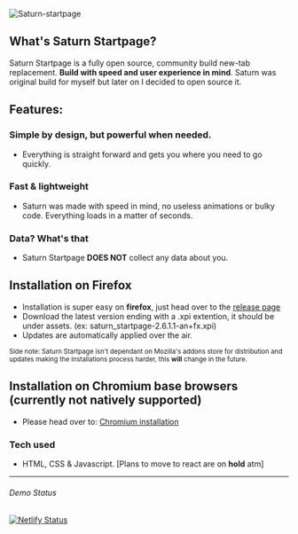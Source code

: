 ![Saturn-startpage](https://i.imgur.com/JkdwZMW.png)

## What's Saturn Startpage?
Saturn Startpage is a fully open source, community build new-tab replacement. **Build with speed and user experience in mind**. Saturn was original build for myself but later on I decided to open source it.

## Features:

### Simple by design, but powerful when needed. 
- Everything is straight forward and gets you where you need to go quickly.

### Fast & lightweight
- Saturn was made with speed in mind, no useless animations or bulky code. Everything loads in a matter of seconds.

### Data? What's that
- Saturn Startpage **DOES NOT** collect any data about you.

## Installation on Firefox
- Installation is super easy on **firefox**, just head over to the [release page](https://github.com/mraif13/Saturn-startpage/releases)
- Download the latest version ending with a .xpi extention, it should be under assets. (ex: saturn_startpage-2.6.1.1-an+fx.xpi)
- Updates are automatically applied over the air. 

<sub>Side note: Saturn Startpage isn't dependant on Mozilla's addons store for distribution and updates making the installations process harder, this **will** change in the future.</sub>

## Installation on Chromium base browsers (currently not natively supported)
- Please head over to: [Chromium installation](https://github.com/mraif13/Saturn-startpage/blob/Chromium/info.md)

### Tech used
- HTML, CSS & Javascript. [Plans to move to react are on **hold** atm]
------
###### Demo Status
[![Netlify Status](https://api.netlify.com/api/v1/badges/90679166-d81f-4831-b8f8-82ada4af6e1f/deploy-status)](https://app.netlify.com/sites/demo-saturnstartpage/deploys)
